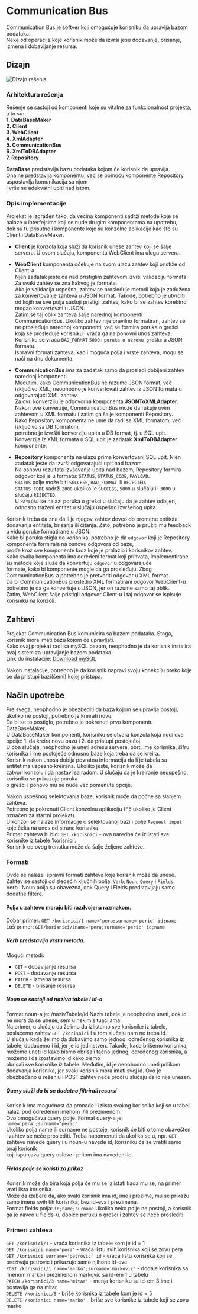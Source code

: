 # Communication Bus

Communication Bus je softver koji omogućuje korisniku da upravlja bazom podataka.  
Neke od operacija koje korisnik može da izvrši jesu dodavanje, brisanje, izmena i dobavljanje resursa.

## Dizajn
![Dizajn rešenja](https://i.imgur.com/W2eWieB.png)
### Arhitektura rešenja
Rešenje se sastoji od komponenti koje su vitalne za funkcionalnost projekta, a to su:    
<b>1. DataBaseMaker</b>  
<b>2. Client</b>  
<b>3. WebClient</b>  
<b>4. XmlAdapter</b>  
<b>5. CommunicationBus</b>  
<b>6. XmlToDBAdapter</b>  
<b>7. Repository</b>  

<b>DataBase</b>
 predstavlja bazu podataka kojom će korisnik da upravlja.  
Ona ne predstavlja komponentu, već se pomoću komponente Repository uspostavlja komunikacija sa njom  
i vrše se adekvatni upiti nad istom. 

### Opis implementacije
Projekat je izgrađen tako, da većina komponenti sadrži metode koje se nalaze u interfejsima koji se nude drugim komponentama na upotrebu,  
dok su tu prisutne i komponente koje su konzolne aplikacije kao što su Client i DataBaseMaker.  

- <b>Client</b> je konzola koja služi da korisnik unese zahtev koji se šalje serveru. 
  U ovom slučaju, komponenta WebClient ima ulogu servera.  

- <b>WebClient</b> komponenta očekuje na svom ulazu zahtev koji pristiže od Client-a.  
  Njen zadatak jeste da nad pristiglim zahtevom izvrši validaciju formata. Za svaki zahtev se zna kakvog je formata.  
  Ako je validacija uspešna, zahtev se prosleđuje metodi koja je zadužena za konvertovanje zahteva u JSON format. 
  Takođe, potrebno je utvrditi od kojih se sve polja sastoji pristigli zahtev, kako bi se zahtev korektno mogao konvertovati u JSON.  
  Zatim se taj oblik zahteva šalje narednoj komponenti CommunicationBus. 
  Ukoliko zahtev nije pravilno formatiran, zahtev se ne prosleđuje narednoj komponenti, već se formira poruka o grešci  
  koja se prosleđuje korisniku i vraća ga na ponovni unos zahteva.
  Korisniku se vraća `BAD_FORMAT` `5000` i `poruka o uzroku greške` u JSON formatu.  
  Ispravni formati zahteva, kao i moguća polja i vrste zahteva, mogu se naći na dnu dokumenta.  

- <b>CommunicationBus</b> ima za zadatak samo da prosledi dobijeni zahtev narednoj komponenti.  
  Međutim, kako CommunicationBus ne razume JSON format, već isključivo XML, neophodno je konvertovati zahtev iz JSON formata u odgovarajući XML zahtev.  
  Za ovu konverziju je odgovorna komponenta <b>JSONToXMLAdapter</b>.  
  Nakon ove konverzije, CommunicationBus može da rukuje ovim zahtevom u XML formatu i zatim ga šalje komponenti Repository.  
  Kako Repository komponenta ne ume da radi sa XML formatom, već isključivo sa DB formatom,  
  potrebno je izvršiti konverziju upita u DB format, tj. u SQL upit. Konverzija iz XML formata u SQL upit je zadatak
  <b>XmlToDBAdapter</b> komponente.  
  
- <b>Repository</b> komponenta na ulazu prima konvertovani SQL upit. Njen zadatak jeste da izvrši odgovarajući upit nad bazom.  
  Na osnovu rezultata izvšavanja upita nad bazom, Repository formira odgovor koji je u formatu: `STATUS`, `STATUS_CODE`, `PAYLOAD`.  
  `STATUS` polje može biti `SUCCESS`, `BAD_FORMAT` ili `REJECTED`.  
  `STATUS_CODE` sadrži `2000` ukoliko je `SUCCESS`, `5000` u slučaju  ili `3000` u slučaju `REJECTED`.  
  U `PAYLOAD` se nalazi poruka o grešci u slučaju da je zahtev odbijen, odnosno traženi entitet u slučaju uspešno izvršenog upita.  
  
Korisnik treba da zna da li je njegov zahtev doveo do promene entiteta, dodavanja entiteta, brisanja ili čitanja. Zato, potrebno je
pružiti mu feedback u vidu poruke formatirane u JSON.  
Kako bi poruka stigla do korisnika, potrebno je da `odgovor` koji je Repository komponenta formirala na osnovu odgovora od baze,  
prođe kroz sve komponente kroz koje je prolazio i korisnikov zahtev.  
Kako svaka komponenta ima određeni format koji prihvata, implementirane su metode koje služe da konvertuju `odgovor` u odgovarajuće  
formate, kako bi komponente mogle da ga prosleđuju.
Zbog CommunicationBus-a potrebno je pretvoriti odgovor u XML format.  
Da bi CommunicationBus prosledio XML formatirani odgovor WebClient-u potrebno je da ga konvertuje u JSON, jer on razume samo taj oblik.  
Zatim, WebClient šalje pristigli odgovor Client-u i taj odgovor se ispisuje korisniku na konzoli.
  


## Zahtevi
Projekat Communication Bus komunicira sa bazom podataka. Stoga, korisnik mora imati bazu kojom će upravljati.  
Kako ovaj projekat radi sa mySQL bazom, neophodno je da korisnik instalira ovaj sistem za upravljanje bazom podataka.  
Link do instalacije: [Download mySQL](https://www.mysql.com/downloads/)  

Nakon instalacije, potrebno je da korisnik napravi svoju konekciju preko koje će da pristupi bazi(šemi) kojoj pristupa.  

## Način upotrebe
Pre svega, neophodno je obezbediti da baza kojom se upravlja postoji, ukoliko ne postoji, potrebno je kreirati novu.  
Da bi se to postiglo, potrebno je pokrenuti prvo komponentu DataBaseMaker.  
U DataBaseMaker komponenti, korisniku se otvara konzola koja nudi dve opcije: 1. da kreira novu bazu i 2. da pristupi postojećoj.  
U oba slučaja, neophodno je uneti adresu servera, port, ime korisnika, šifru korisnika i ime postojeće odnosno baze koja treba da se kreira.  
Korisnik nakon unosa dobija povratnu informaciju da li je tabela sa entitetima uspesno kreirana. Ukoliko jeste, korisnik može da  
zatvori konzolu i da nastavi sa radom. U slučaju da je kreiranje neuspešno, korisniku se prikazuje poruka  
o grešci i ponovo mu se nude već pomenute opcije.

Nakon uspešnog selektovanja baze, korisnik može da počne sa slanjem zahteva.  
Potrebno je pokrenuti Client konzolnu aplikaciju (F5 ukoliko je Client označen za startni projekat).  
U konzoli se nalaze informacije o selektovanoj bazi i polje `Request input` koje čeka na unos od strane korisnika.  
Primer zahteva bi bio: `GET /korisnici` - ova naredba će izlistati sve korisnike iz tabele 'korisnici'.  
Korisnik od ovog trenutka može da šalje željene zahteve.  

### Formati 
Ovde se nalaze ispravni formati zahteva koje korisnik može da unese.  
Zahtev se sastoji od sledećih ključnih polja: `Verb`, `Noun`, `Query` i `Fields`.  
Verb i Noun polja su obavezna, dok Query i Fields predstavljaju samo dodatne filtere.  

#### Polja u zahtevu moraju biti razdvojena razmakom.  
Dobar primer: `GET /korisnici/1 name='pera;surname='peric' id;name`  
Loš primer: `GET/korisnici/1name='pera;surname='peric' id;name`

##### Verb predstavlja vrstu metoda.  
Mogući metodi:  
 - `GET` - dobavljanje resursa  
 - `POST` - dodavanje resursa  
 - `PATCH` - izmena resursa  
 - `DELETE` - brisanje resursa  
 
##### Noun se sastoji od naziva tabele i id-a  
Format noun-a je: /nazivTabele/id
Naziv tabele je neophodno uneti, dok id ne mora da se unese, sem u nekim situacijama.  
Na primer, u slučaju da želimo da izlistamo sve korisnike iz tabele, poslaćemo zahtev `GET /korisnici` i u tom slučaju nam ne treba id.  
U slučaju kada želimo da dobavimo samo jednog, određenog korisnika iz tabele, dodaćemo i id, jer je id jedinstven.
Takođe, kada brišemo korisnika, možemo uneti id kako bismo obrisali tačno jednog, određenog korisnika, a možemo i da izostavimo id kako bismo  
obrisali sve korisnike iz tabele.
Međutim, id je neophodno uneti prilikom dodavanja korisnika, jer svaki korisnik mora imati svoj id.
Ovo je obezbeđeno u rešenju i POST zahtev neće proći u slučaju da id nije unesen.  

##### Query služi da bi se dodatno filtrirali resursi
Korisnik ima mogućnost da pronađe i izlista svakog korisnika koji se u tabeli nalazi pod određenim imenom i/ili prezimenom.  
Ovo omogućava query polje.
Format query-a je: `name='pera';surname='peric'`  
Ukoliko polja name ili surname ne postoje, korisnik će biti o tome obavešten i zahtev se neće proslediti. 
Treba napomenuti da ukoliko se u, npr. `GET` zahtevu navede query i u noun-u navede id, korisniku će se vratiti samo onaj korisnik  
koji ispunjava query uslove i pritom ima navedeni id.  

##### Fields polje se koristi za prikaz
Korisnik može da bira koja polja će mu se izlistati kada mu se, na primer vrati lista korisnika.  
Može da izabere da, ako svaki korisnik ima id, ime i prezime, mu se prikažu samo imena svih tih korisnika, bez id-eva i prezimena.  
Format fields polja: `id;name;surname`
Ukoliko neko polje ne postoji, a korisnik ga je naveo u fields-u, dobiće poruku o grešci i zahtev se neće proslediti.  


### Primeri zahteva    
`GET /korisnici/1` - vraća korisnika iz tabele kom je id = 1  
`GET /korisnici name='pera'` - vraća listu svih korisnika koji se zovu pera  
`GET /korisnici surname='petrovic' id` - vraća listu korisnika koji se prezivaju petrovic i prikazuje samo njihone id-eve  
`POST /korisnici/1 name='marko';surname='markovic'` - dodaje korisnika sa imenom marko i prezimenom markovic sa id-em 1 u tabelu  
`PATCH /korisnici/3 name='mitar'` - menja korisniku sa id-em 3 ime i postavlja ga na mitar  
`DELETE /korisnici/5` - briše korisnika iz tabele kom je id = 5  
`DELETE /korisnici name='marko'` - briše sve korisnike iz tabele koji se zovu marko


